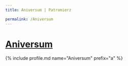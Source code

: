 ```yaml
---
title: Aniversum | Patromierz

permalink: /Aniversum
---
```


# [Aniversum](https://patronite.pl/Aniversum)

{% include profile.md name="Aniversum" prefix="a" %}
